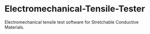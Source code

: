 # Electromechanical-Tensile-Tester
Electromechanical tensile test software for Stretchable Conductive Materials.
